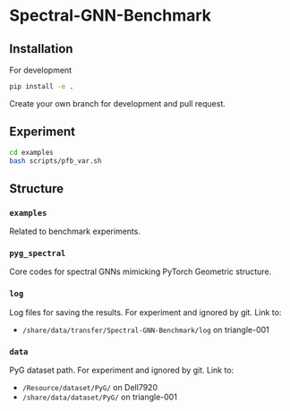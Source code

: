 # Spectral-GNN-Benchmark

## Installation

For development
```bash
pip install -e .
```

Create your own branch for development and pull request.

## Experiment
```bash
cd examples
bash scripts/pfb_var.sh
```

## Structure

### `examples`
Related to benchmark experiments.

### `pyg_spectral`
Core codes for spectral GNNs mimicking PyTorch Geometric structure.

### `log`
Log files for saving the results. For experiment and ignored by git. Link to:
- `/share/data/transfer/Spectral-GNN-Benchmark/log` on triangle-001

### `data`
PyG dataset path. For experiment and ignored by git. Link to:
- `/Resource/dataset/PyG/` on Dell7920
- `/share/data/dataset/PyG/` on triangle-001
